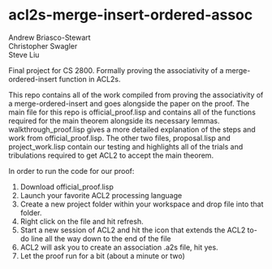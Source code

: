 # acl2s-merge-insert-ordered-assoc
Andrew Briasco-Stewart\
Christopher Swagler\
Steve Liu

Final project for CS 2800. Formally proving the associativity of a merge-ordered-insert function in ACL2s.

This repo contains all of the work compiled from proving the associativity of a merge-ordered-insert and goes alongside the paper on the proof. The main file for this repo is official_proof.lisp and contains all of the functions required for the main theorem alongside its necessary lemmas. walkthrough_proof.lisp gives a more detailed explanation of the steps and work from official_proof.lisp. The other two files, proposal.lisp and project_work.lisp contain our testing and highlights all of the trials and tribulations required to get ACL2 to accept the main theorem.


In order to run the code for our proof:
1. Download official_proof.lisp
2. Launch your favorite ACL2 processing language
3. Create a new project folder within your workspace and drop file into that folder.
4. Right click on the file and hit refresh.
5. Start a new session of ACL2 and hit the icon that extends the ACL2 to-do line all the way down to the end of the file
6. ACL2 will ask you to create an association .a2s file, hit yes.
7. Let the proof run for a bit (about a minute or two)
 
